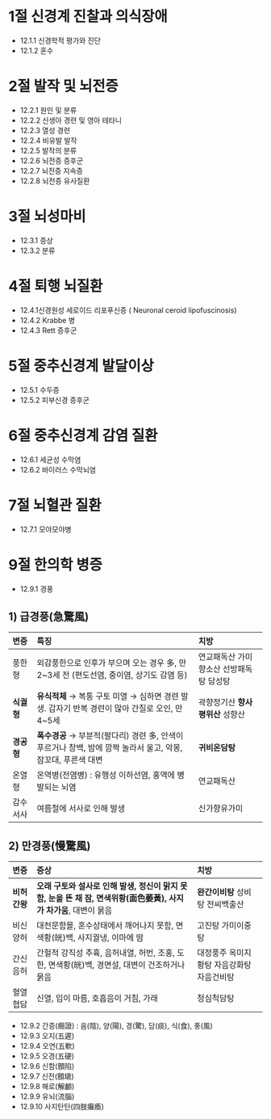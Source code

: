 # 1절 신경계 진찰과 의식장애
- 12.1.1 신경학적 평가와 진단
- 12.1.2 혼수
# 2절 발작 및 뇌전증
- 12.2.1 원인 및 분류
- 12.2.2 신생아 경련 및 영아 테타니
- 12.2.3 열성 경련
- 12.2.4 비유발 발작
- 12.2.5 발작의 분류
- 12.2.6 뇌전증 증후군
- 12.2.7 뇌전증 지속증
- 12.2.8 뇌전증 유사질환
# 3절 뇌성마비
- 12.3.1 증상
- 12.3.2 분류
# 4절 퇴행 뇌질환
- 12.4.1신경원성 세로이드 리포푸신증
( Neuronal ceroid lipofuscinosis)
- 12.4.2 Krabbe 병
- 12.4.3 Rett 증후군
# 5절 중추신경계 발달이상
- 12.5.1 수두증
- 12.5.2 피부신경 증후군
# 6절 중추신경계 감염 질환
- 12.6.1 세균성 수막염
- 12.6.2 바이러스 수막뇌염
# 7절 뇌혈관 질환
- 12.7.1 모야모야병
# 9절 한의학 병증
- 12.9.1 경풍
## 1) 급경풍(急驚風)

| 변증 | 특징 | 치방 |
| :--- | :--- | :--- |
| 풍한형 | 외감풍한으로 인후가 부으며 오는 경우 多, 만 2~3세 전 (편도선염, 중이염, 상기도 감염 등) | 연교패독산 가미향소산 선방패독탕 담성탕 |
| **식궐형** | **유식적체** → 복통 구토 미열 → 심하면 경련 발생. 갑자기 반복 경련이 많아 간질로 오인, 만 4~5세 | 곽향정기산 **향사평위산** 성향산 |
| **경공형** | **폭수경공** → 부분적(팔다리) 경련 多, 안색이 푸르거나 창백, 밤에 깜짝 놀라서 울고, 악몽, 잠꼬대, 푸른색 대변 | **귀비온담탕** |
| 온열형 | 온역병(전염병) : 유행성 이하선염, 홍역에 병발되는 뇌염 | 연교패독산 |
| 감수서사 | 여름철에 서사로 인해 발생 | 신가향유가미 |

## 2) 만경풍(慢驚風)
| 변증 | 증상 | 치방 |
| :--- | :--- | :--- |
| **비허간왕** | **오래 구토와 설사로 인해 발생, 정신이 맑지 못함, 눈을 뜬 채 잠, 면색위황(面色萎黃), 사지가 차가움**, 대변이 묽음 | **완간이비탕** 성비탕 전씨백출산 |
| 비신양허 | 대천문함몰, 혼수상태에서 깨어나지 못함, 면색황(㿠)백, 사지궐냉, 이마에 땀 | 고진탕 가미이중탕 |
| 간신음허 | 간헐적 강직성 추휵, 음허내열, 허번, 조홍, 도한, 면색황(㿠)백, 경면설, 대변이 건조하거나 묽음 | 대정풍주 옥미지황탕 자음강화탕 자음건비탕 |
| 혈열협담 | 신열, 입이 마름, 호흡음이 거침, 가래 | 청심척담탕 |

- 12.9.2 간증(癎證) : 음(陰), 양(陽), 경(驚), 담(痰), 식(食), 풍(風)
- 12.9.3 오지(五遲)
- 12.9.4 오연(五軟)
- 12.9.5 오경(五硬)
- 12.9.6 신함(顖陷)
- 12.9.7 신전(顖塡)
- 12.9.8 해로(解顱)
- 12.9.9 유뇌(流腦)
- 12.9.10 사지탄탄(四肢癱瘓)
